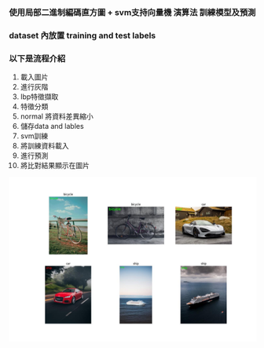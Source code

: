 ### 使用局部二進制編碼直方圖 + svm支持向量機 演算法 訓練模型及預測

### dataset 內放置 training and test labels

### 以下是流程介紹

1. 載入圖片
2. 進行灰階
3. lbp特徵擷取
4. 特徵分類
5. normal 將資料差異縮小
6. 儲存data and lables
7. svm訓練
8. 將訓練資料載入
9. 進行預測
10. 將比對結果顯示在圖片

![img](https://github.com/leolee1204/svmLbph/blob/82c9fbcf8087a472b5fafa76b108e004a1294c0c/result.jpg)
